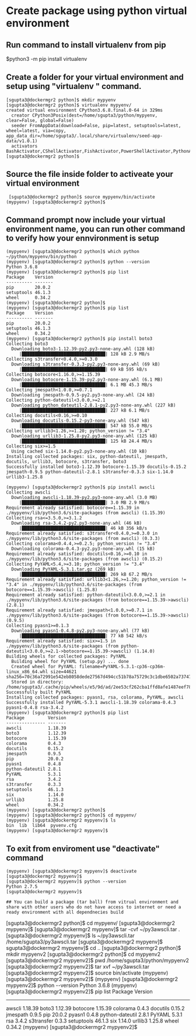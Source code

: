 # Create package using python virtual environment
## Run command to install virtualenv from pip
$python3 -m pip install virtualenv
## Create a folder for your virtual environment and setup using "virtualenv <folder>" command.
```
[sgupta3@dockermgr2 python]$ mkdir mypyenv
[sgupta3@dockermgr2 python]$ virtualenv mypyenv/
created virtual environment CPython3.6.8.final.0-64 in 329ms
  creator CPython3Posix(dest=/home/sgupta3/python/mypyenv, clear=False, global=False)
  seeder FromAppData(download=False, pip=latest, setuptools=latest, wheel=latest, via=copy, app_data_dir=/home/sgupta3/.local/share/virtualenv/seed-app-data/v1.0.1)
  activators BashActivator,CShellActivator,FishActivator,PowerShellActivator,PythonActivator,XonshActivator
[sgupta3@dockermgr2 python]$
  ```
 ## Source the file inside folder to activeate your virtual environment
```
 [sgupta3@dockermgr2 python]$ source mypyenv/bin/activate
(mypyenv) [sgupta3@dockermgr2 python]$
 ```
 ## Command prompt now include your virtual environment name, you can run other command to verify how your ennvironment is setup
```
(mypyenv) [sgupta3@dockermgr2 python]$ which python
~/python/mypyenv/bin/python
(mypyenv) [sgupta3@dockermgr2 python]$ python --version
Python 3.6.8
(mypyenv) [sgupta3@dockermgr2 python]$ pip list
Package    Version
---------- -------
pip        20.0.2
setuptools 46.1.3
wheel      0.34.2
(mypyenv) [sgupta3@dockermgr2 python]$
(mypyenv) [sgupta3@dockermgr2 python]$ pip list
Package    Version
---------- -------
pip        20.0.2
setuptools 46.1.3
wheel      0.34.2
(mypyenv) [sgupta3@dockermgr2 python]$ pip install boto3
Collecting boto3
  Downloading boto3-1.12.39-py2.py3-none-any.whl (128 kB)
     |████████████████████████████████| 128 kB 2.9 MB/s
Collecting s3transfer<0.4.0,>=0.3.0
  Downloading s3transfer-0.3.3-py2.py3-none-any.whl (69 kB)
     |████████████████████████████████| 69 kB 595 kB/s
Collecting botocore<1.16.0,>=1.15.39
  Downloading botocore-1.15.39-py2.py3-none-any.whl (6.1 MB)
     |████████████████████████████████| 6.1 MB 45.3 MB/s
Collecting jmespath<1.0.0,>=0.7.1
  Downloading jmespath-0.9.5-py2.py3-none-any.whl (24 kB)
Collecting python-dateutil<3.0.0,>=2.1
  Downloading python_dateutil-2.8.1-py2.py3-none-any.whl (227 kB)
     |████████████████████████████████| 227 kB 6.1 MB/s
Collecting docutils<0.16,>=0.10
  Downloading docutils-0.15.2-py3-none-any.whl (547 kB)
     |████████████████████████████████| 547 kB 55.0 MB/s
Collecting urllib3<1.26,>=1.20; python_version != "3.4"
  Downloading urllib3-1.25.8-py2.py3-none-any.whl (125 kB)
     |████████████████████████████████| 125 kB 24.4 MB/s
Collecting six>=1.5
  Using cached six-1.14.0-py2.py3-none-any.whl (10 kB)
Installing collected packages: six, python-dateutil, jmespath, docutils, urllib3, botocore, s3transfer, boto3
Successfully installed boto3-1.12.39 botocore-1.15.39 docutils-0.15.2 jmespath-0.9.5 python-dateutil-2.8.1 s3transfer-0.3.3 six-1.14.0 urllib3-1.25.8

(mypyenv) [sgupta3@dockermgr2 python]$ pip install awscli
Collecting awscli
  Downloading awscli-1.18.39-py2.py3-none-any.whl (3.0 MB)
     |████████████████████████████████| 3.0 MB 2.9 MB/s
Requirement already satisfied: botocore==1.15.39 in ./mypyenv/lib/python3.6/site-packages (from awscli) (1.15.39)
Collecting rsa<=3.5.0,>=3.1.2
  Downloading rsa-3.4.2-py2.py3-none-any.whl (46 kB)
     |████████████████████████████████| 46 kB 356 kB/s
Requirement already satisfied: s3transfer<0.4.0,>=0.3.0 in ./mypyenv/lib/python3.6/site-packages (from awscli) (0.3.3)
Collecting colorama<0.4.4,>=0.2.5; python_version != "3.4"
  Downloading colorama-0.4.3-py2.py3-none-any.whl (15 kB)
Requirement already satisfied: docutils<0.16,>=0.10 in ./mypyenv/lib/python3.6/site-packages (from awscli) (0.15.2)
Collecting PyYAML<5.4,>=3.10; python_version != "3.4"
  Downloading PyYAML-5.3.1.tar.gz (269 kB)
     |████████████████████████████████| 269 kB 67.2 MB/s
Requirement already satisfied: urllib3<1.26,>=1.20; python_version != "3.4" in ./mypyenv/lib/python3.6/site-packages (from botocore==1.15.39->awscli) (1.25.8)
Requirement already satisfied: python-dateutil<3.0.0,>=2.1 in ./mypyenv/lib/python3.6/site-packages (from botocore==1.15.39->awscli) (2.8.1)
Requirement already satisfied: jmespath<1.0.0,>=0.7.1 in ./mypyenv/lib/python3.6/site-packages (from botocore==1.15.39->awscli) (0.9.5)
Collecting pyasn1>=0.1.3
  Downloading pyasn1-0.4.8-py2.py3-none-any.whl (77 kB)
     |████████████████████████████████| 77 kB 542 kB/s
Requirement already satisfied: six>=1.5 in ./mypyenv/lib/python3.6/site-packages (from python-dateutil<3.0.0,>=2.1->botocore==1.15.39->awscli) (1.14.0)
Building wheels for collected packages: PyYAML
  Building wheel for PyYAML (setup.py) ... done
  Created wheel for PyYAML: filename=PyYAML-5.3.1-cp36-cp36m-linux_x86_64.whl size=44621 sha256=70c36a72991e542eb8058dede27567d494cc51b78a75729c3c1dbe6502a73747
  Stored in directory: /home/sgupta3/.cache/pip/wheels/e5/9d/ad/2ee53cf262cba1ffd8afe1487eef788ea3f260b7e6232a80fc
Successfully built PyYAML
Installing collected packages: pyasn1, rsa, colorama, PyYAML, awscli
Successfully installed PyYAML-5.3.1 awscli-1.18.39 colorama-0.4.3 pyasn1-0.4.8 rsa-3.4.2
(mypyenv) [sgupta3@dockermgr2 python]$ pip list
Package         Version
--------------- -------
awscli          1.18.39
boto3           1.12.39
botocore        1.15.39
colorama        0.4.3
docutils        0.15.2
jmespath        0.9.5
pip             20.0.2
pyasn1          0.4.8
python-dateutil 2.8.1
PyYAML          5.3.1
rsa             3.4.2
s3transfer      0.3.3
setuptools      46.1.3
six             1.14.0
urllib3         1.25.8
wheel           0.34.2
(mypyenv) [sgupta3@dockermgr2 python]$
(mypyenv) [sgupta3@dockermgr2 python]$ cd mypyenv/
(mypyenv) [sgupta3@dockermgr2 mypyenv]$ ls
bin  lib  lib64  pyvenv.cfg
(mypyenv) [sgupta3@dockermgr2 mypyenv]$
 ```
## To exit from enviroment use "deactivate" command
```
(mypyenv) [sgupta3@dockermgr2 mypyenv]$ deactivate
[sgupta3@dockermgr2 mypyenv]$
[sgupta3@dockermgr2 mypyenv]$ python --version
Python 2.7.5
[sgupta3@dockermgr2 mypyenv]$

## You can build a package (tar ball) from vitrual environment and share with other users who do not have access to internet or need a ready environment with all dependnecies build
```
[sgupta3@dockermgr2 python]$ cd mypyenv/
[sgupta3@dockermgr2 mypyenv]$
[sgupta3@dockermgr2 mypyenv]$ tar -cvf ~/py3awscli.tar .
[sgupta3@dockermgr2 mypyenv]$ ls ~/py3awscli.tar
/home/sgupta3/py3awscli.tar
[sgupta3@dockermgr2 mypyenv]$
sgupta3@dockermgr2 mypyenv]$ cd ..
[sgupta3@dockermgr2 python]$ mkdir mypyenv2
[sgupta3@dockermgr2 python]$ cd mypyenv2
[sgupta3@dockermgr2 mypyenv2]$ pwd
/home/sgupta3/python/mypyenv2
[sgupta3@dockermgr2 mypyenv2]$ tar xvf ~/py3awscli.tar
[sgupta3@dockermgr2 mypyenv2]$ source bin/activate
(mypyenv) [sgupta3@dockermgr2 mypyenv2]$
(mypyenv) [sgupta3@dockermgr2 mypyenv2]$ python --version
Python 3.6.8
(mypyenv) [sgupta3@dockermgr2 mypyenv2]$ pip list
Package         Version
--------------- -------
awscli          1.18.39
boto3           1.12.39
botocore        1.15.39
colorama        0.4.3
docutils        0.15.2
jmespath        0.9.5
pip             20.0.2
pyasn1          0.4.8
python-dateutil 2.8.1
PyYAML          5.3.1
rsa             3.4.2
s3transfer      0.3.3
setuptools      46.1.3
six             1.14.0
urllib3         1.25.8
wheel           0.34.2
(mypyenv) [sgupta3@dockermgr2 mypyenv2]$
```
